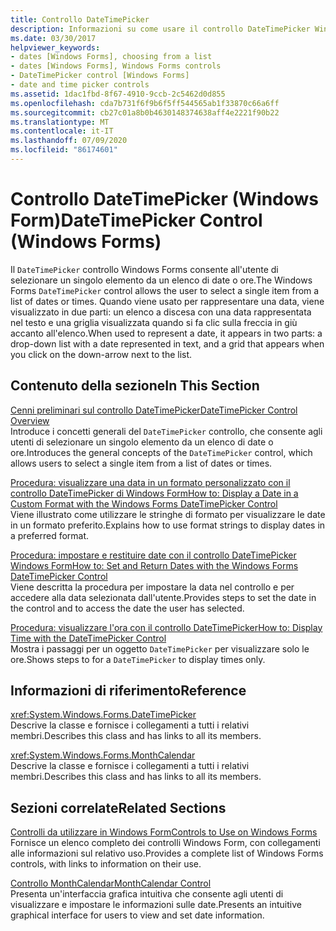 ```yaml
---
title: Controllo DateTimePicker
description: Informazioni su come usare il controllo DateTimePicker Windows Forms per consentire all'utente di selezionare un singolo elemento da un elenco di date o ore.
ms.date: 03/30/2017
helpviewer_keywords:
- dates [Windows Forms], choosing from a list
- dates [Windows Forms], Windows Forms controls
- DateTimePicker control [Windows Forms]
- date and time picker controls
ms.assetid: 1dac1fbd-8f67-4910-9ccb-2c5462d0d855
ms.openlocfilehash: cda7b731f6f9b6f5ff544565ab1f33870c66a6ff
ms.sourcegitcommit: cb27c01a8b0b4630148374638aff4e2221f90b22
ms.translationtype: MT
ms.contentlocale: it-IT
ms.lasthandoff: 07/09/2020
ms.locfileid: "86174601"
---
```

# <a name="datetimepicker-control-windows-forms"></a><span data-ttu-id="375d9-103">Controllo DateTimePicker (Windows Form)</span><span class="sxs-lookup"><span data-stu-id="375d9-103">DateTimePicker Control (Windows Forms)</span></span>
<span data-ttu-id="375d9-104">Il `DateTimePicker` controllo Windows Forms consente all'utente di selezionare un singolo elemento da un elenco di date o ore.</span><span class="sxs-lookup"><span data-stu-id="375d9-104">The Windows Forms `DateTimePicker` control allows the user to select a single item from a list of dates or times.</span></span> <span data-ttu-id="375d9-105">Quando viene usato per rappresentare una data, viene visualizzato in due parti: un elenco a discesa con una data rappresentata nel testo e una griglia visualizzata quando si fa clic sulla freccia in giù accanto all'elenco.</span><span class="sxs-lookup"><span data-stu-id="375d9-105">When used to represent a date, it appears in two parts: a drop-down list with a date represented in text, and a grid that appears when you click on the down-arrow next to the list.</span></span>  
  
## <a name="in-this-section"></a><span data-ttu-id="375d9-106">Contenuto della sezione</span><span class="sxs-lookup"><span data-stu-id="375d9-106">In This Section</span></span>  
 [<span data-ttu-id="375d9-107">Cenni preliminari sul controllo DateTimePicker</span><span class="sxs-lookup"><span data-stu-id="375d9-107">DateTimePicker Control Overview</span></span>](datetimepicker-control-overview-windows-forms.md)  
 <span data-ttu-id="375d9-108">Introduce i concetti generali del `DateTimePicker` controllo, che consente agli utenti di selezionare un singolo elemento da un elenco di date o ore.</span><span class="sxs-lookup"><span data-stu-id="375d9-108">Introduces the general concepts of the `DateTimePicker` control, which allows users to select a single item from a list of dates or times.</span></span>  
  
 [<span data-ttu-id="375d9-109">Procedura: visualizzare una data in un formato personalizzato con il controllo DateTimePicker di Windows Form</span><span class="sxs-lookup"><span data-stu-id="375d9-109">How to: Display a Date in a Custom Format with the Windows Forms DateTimePicker Control</span></span>](display-a-date-in-a-custom-format-with-wf-datetimepicker-control.md)  
 <span data-ttu-id="375d9-110">Viene illustrato come utilizzare le stringhe di formato per visualizzare le date in un formato preferito.</span><span class="sxs-lookup"><span data-stu-id="375d9-110">Explains how to use format strings to display dates in a preferred format.</span></span>  
  
 [<span data-ttu-id="375d9-111">Procedura: impostare e restituire date con il controllo DateTimePicker Windows Form</span><span class="sxs-lookup"><span data-stu-id="375d9-111">How to: Set and Return Dates with the Windows Forms DateTimePicker Control</span></span>](how-to-set-and-return-dates-with-the-windows-forms-datetimepicker-control.md)  
 <span data-ttu-id="375d9-112">Viene descritta la procedura per impostare la data nel controllo e per accedere alla data selezionata dall'utente.</span><span class="sxs-lookup"><span data-stu-id="375d9-112">Provides steps to set the date in the control and to access the date the user has selected.</span></span>  
  
 [<span data-ttu-id="375d9-113">Procedura: visualizzare l'ora con il controllo DateTimePicker</span><span class="sxs-lookup"><span data-stu-id="375d9-113">How to: Display Time with the DateTimePicker Control</span></span>](how-to-display-time-with-the-datetimepicker-control.md)  
 <span data-ttu-id="375d9-114">Mostra i passaggi per un oggetto `DateTimePicker` per visualizzare solo le ore.</span><span class="sxs-lookup"><span data-stu-id="375d9-114">Shows steps to for a `DateTimePicker` to display times only.</span></span>  
  
## <a name="reference"></a><span data-ttu-id="375d9-115">Informazioni di riferimento</span><span class="sxs-lookup"><span data-stu-id="375d9-115">Reference</span></span>  
 <xref:System.Windows.Forms.DateTimePicker>  
 <span data-ttu-id="375d9-116">Descrive la classe e fornisce i collegamenti a tutti i relativi membri.</span><span class="sxs-lookup"><span data-stu-id="375d9-116">Describes this class and has links to all its members.</span></span>  
  
 <xref:System.Windows.Forms.MonthCalendar>  
 <span data-ttu-id="375d9-117">Descrive la classe e fornisce i collegamenti a tutti i relativi membri.</span><span class="sxs-lookup"><span data-stu-id="375d9-117">Describes this class and has links to all its members.</span></span>  
  
## <a name="related-sections"></a><span data-ttu-id="375d9-118">Sezioni correlate</span><span class="sxs-lookup"><span data-stu-id="375d9-118">Related Sections</span></span>  
 [<span data-ttu-id="375d9-119">Controlli da utilizzare in Windows Form</span><span class="sxs-lookup"><span data-stu-id="375d9-119">Controls to Use on Windows Forms</span></span>](controls-to-use-on-windows-forms.md)  
 <span data-ttu-id="375d9-120">Fornisce un elenco completo dei controlli Windows Form, con collegamenti alle informazioni sul relativo uso.</span><span class="sxs-lookup"><span data-stu-id="375d9-120">Provides a complete list of Windows Forms controls, with links to information on their use.</span></span>  
  
 [<span data-ttu-id="375d9-121">Controllo MonthCalendar</span><span class="sxs-lookup"><span data-stu-id="375d9-121">MonthCalendar Control</span></span>](monthcalendar-control-windows-forms.md)  
 <span data-ttu-id="375d9-122">Presenta un'interfaccia grafica intuitiva che consente agli utenti di visualizzare e impostare le informazioni sulle date.</span><span class="sxs-lookup"><span data-stu-id="375d9-122">Presents an intuitive graphical interface for users to view and set date information.</span></span>
